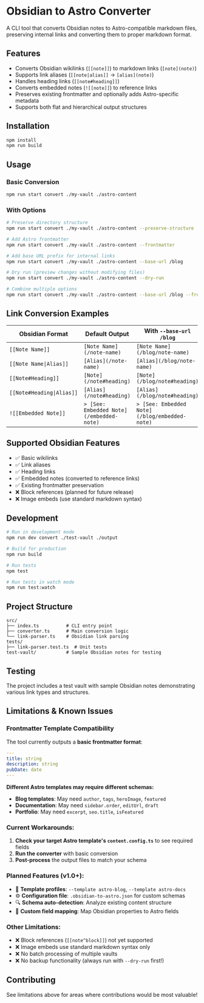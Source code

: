 # Obsidian to Astro Converter

A CLI tool that converts Obsidian notes to Astro-compatible markdown files, preserving internal links and converting them to proper markdown format.

## Features

- Converts Obsidian wikilinks (`[[note]]`) to markdown links (`[note](note)`)
- Supports link aliases (`[[note|alias]]` → `[alias](note)`)
- Handles heading links (`[[note#heading]]`)
- Converts embedded notes (`![[note]]`) to reference links
- Preserves existing frontmatter and optionally adds Astro-specific metadata
- Supports both flat and hierarchical output structures

## Installation

```bash
npm install
npm run build
```

## Usage

### Basic Conversion

```bash
npm run start convert ./my-vault ./astro-content
```

### With Options

```bash
# Preserve directory structure
npm run start convert ./my-vault ./astro-content --preserve-structure

# Add Astro frontmatter
npm run start convert ./my-vault ./astro-content --frontmatter

# Add base URL prefix for internal links
npm run start convert ./my-vault ./astro-content --base-url /blog

# Dry run (preview changes without modifying files)
npm run start convert ./my-vault ./astro-content --dry-run

# Combine multiple options
npm run start convert ./my-vault ./astro-content --base-url /blog --frontmatter
```

## Link Conversion Examples

| Obsidian Format | Default Output | With `--base-url /blog` |
|----------------|----------------|------------------------|
| `[[Note Name]]` | `[Note Name](/note-name)` | `[Note Name](/blog/note-name)` |
| `[[Note Name\|Alias]]` | `[Alias](/note-name)` | `[Alias](/blog/note-name)` |
| `[[Note#Heading]]` | `[Note](/note#heading)` | `[Note](/blog/note#heading)` |
| `[[Note#Heading\|Alias]]` | `[Alias](/note#heading)` | `[Alias](/blog/note#heading)` |
| `![[Embedded Note]]` | `> [See: Embedded Note](/embedded-note)` | `> [See: Embedded Note](/blog/embedded-note)` |

## Supported Obsidian Features

- ✅ Basic wikilinks
- ✅ Link aliases
- ✅ Heading links
- ✅ Embedded notes (converted to reference links)
- ✅ Existing frontmatter preservation
- ❌ Block references (planned for future release)
- ❌ Image embeds (use standard markdown syntax)

## Development

```bash
# Run in development mode
npm run dev convert ./test-vault ./output

# Build for production
npm run build

# Run tests
npm test

# Run tests in watch mode
npm run test:watch
```

## Project Structure

```
src/
├── index.ts          # CLI entry point
├── converter.ts      # Main conversion logic
└── link-parser.ts    # Obsidian link parsing
tests/
├── link-parser.test.ts  # Unit tests
test-vault/           # Sample Obsidian notes for testing
```

## Testing

The project includes a test vault with sample Obsidian notes demonstrating various link types and structures.

## Limitations & Known Issues

### Frontmatter Template Compatibility

The tool currently outputs a **basic frontmatter format**:
```yaml
---
title: string
description: string  
pubDate: date
---
```

**Different Astro templates may require different schemas:**

- **Blog templates**: May need `author`, `tags`, `heroImage`, `featured`
- **Documentation**: May need `sidebar.order`, `editUrl`, `draft`
- **Portfolio**: May need `excerpt`, `seo.title`, `isFeatured`

### Current Workarounds:

1. **Check your target Astro template's `content.config.ts`** to see required fields
2. **Run the converter** with basic conversion
3. **Post-process** the output files to match your schema

### Planned Features (v1.0+):

- 🔄 **Template profiles**: `--template astro-blog`, `--template astro-docs`
- ⚙️ **Configuration file**: `.obsidian-to-astro.json` for custom schemas
- 🔍 **Schema auto-detection**: Analyze existing content structure
- 📝 **Custom field mapping**: Map Obsidian properties to Astro fields

### Other Limitations:

- ❌ Block references (`[[note^block]]`) not yet supported
- ❌ Image embeds use standard markdown syntax only
- ❌ No batch processing of multiple vaults
- ❌ No backup functionality (always run with `--dry-run` first!)

## Contributing

See limitations above for areas where contributions would be most valuable!